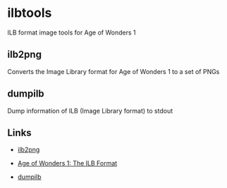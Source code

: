 # ilbtools
ILB format image tools for Age of Wonders 1

## ilb2png
Converts the Image Library format for Age of Wonders 1 to a set of PNGs

## dumpilb
Dump information of ILB (Image Library format) to stdout

## Links

- [ilb2png](https://github.com/socks-the-fox/ilb2png)

- [Age of Wonders 1: The ILB Format](http://www.jongware.com/aow/aow1.html)

- [dumpilb](http://www.jongware.com/aow/binaries/dumpilb.zip)

